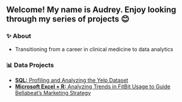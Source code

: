 ## Welcome! My name is Audrey. Enjoy looking through my series of projects :blush:

### ✨ About
- Transitioning from a career in clinical medicine to data analytics

### 📊 Data Projects
- [**SQL:** Profiling and Analyzing the Yelp Dataset](https://github.com/audreysung/SQL-Projects/tree/main/SQL%20for%20Data%20Science)
- [**Microsoft Excel + R:** Analyzing Trends in FitBit Usage to Guide Bellabeat’s Marketing Strategy](https://github.com/audreysung/Google-Data-Analytics-Capstone-Bellabeat)

